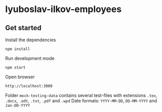# lyuboslav-ilkov-employees

## Get started

Install the dependencies

```
npm install
```

Run development mode

```
npm start
```

Open browser

```
http://localhost:3000
```

Folder `mock-testing-data` contains several test-files with extensions `.tex`, `.docx`, `.odt`, `.txt`, `.pdf` and `.wpd`
Date formats: `YYYY-MM-DD`, `DD-MM-YYYY` and `Jan-DD-YYYY`
